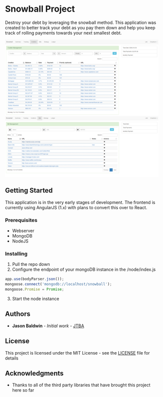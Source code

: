 # Snowball Project

Destroy your debt by leveraging the snowball method. This application was created to better track your debt as you pay them down and help you keep track of rolling payments towards your next smallest debt.  

![screenshot](https://github.com/jtba/snowball/blob/master/docs/screenshot1.png)
![screenshot](https://github.com/jtba/snowball/blob/master/docs/screenshot2.png)

## Getting Started

This application is in the very early stages of development. The frontend is currently using AngularJS (1.x) with plans to convert this over to React.

### Prerequisites

* Webserver
* MongoDB
* NodeJS

### Installing

1. Pull the repo down
2. Configure the endpoint of your mongoDB instance in the /node/index.js
```javascript
app.use(bodyParser.json());
mongoose.connect('mongodb://localhost/snowball');
mongoose.Promise = Promise;
```
3. Start the node instance

## Authors

* **Jason Baldwin** - *Initial work* - [JTBA](https://github.com/jtba)

## License

This project is licensed under the MIT License - see the [LICENSE](LICENSE) file for details

## Acknowledgments

* Thanks to all of the third party libraries that have brought this project here so far
